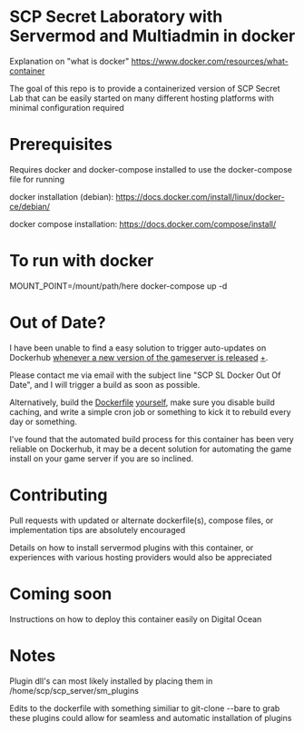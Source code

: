 # SCP Secret Laboratory with Servermod and Multiadmin in docker

Explanation on "what is docker"
https://www.docker.com/resources/what-container

The goal of this repo is to provide a containerized version of SCP Secret Lab that can be easily started on many different hosting platforms with minimal configuration required

# Prerequisites

Requires docker and docker-compose installed to use the docker-compose file for running

docker installation (debian):
https://docs.docker.com/install/linux/docker-ce/debian/

docker compose installation:
https://docs.docker.com/compose/install/

# To run with docker

MOUNT_POINT=/mount/path/here docker-compose up -d

# Out of Date?

I have been unable to find a easy solution to trigger auto-updates on Dockerhub [whenever a new version of the gameserver is released](https://steamdb.info/app/786920/) [+](https://steamdb.info/app/996560/). 

Please contact me via email with the subject line "SCP SL Docker Out Of Date", and I will trigger a build as soon as possible. 

Alternatively, build the [Dockerfile](https://github.com/mkrupczak3/SCP-SECRET-LAB-DOCKER/blob/master/Dockerfile) [yourself](https://linuxize.com/post/how-to-build-docker-images-with-dockerfile/), make sure you disable build caching, and write a simple cron job or something to kick it to rebuild every day or something.

I've found that the automated build process for this container has been very reliable on Dockerhub, it may be a decent solution for automating the game install on your game server if you are so inclined.

# Contributing
Pull requests with updated or alternate dockerfile(s), compose files, or implementation tips are absolutely encouraged

Details on how to install servermod plugins with this container, or experiences with various hosting providers would also be appreciated

# Coming soon
Instructions on how to deploy this container easily on Digital Ocean

# Notes
Plugin dll's can most likely installed by placing them in /home/scp/scp_server/sm_plugins


Edits to the dockerfile with something similiar to git-clone --bare to grab these plugins could allow for seamless and automatic installation of plugins
